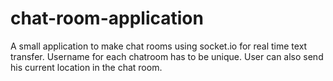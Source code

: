 # chat-room-application

A small application to make chat rooms using socket.io for real time text transfer.
Username for each chatroom has to be unique.
User can also send his current location in the chat room. 
